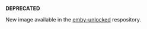 **DEPRECATED**

New image available in the [emby-unlocked](https://github.com/nvllsvm/emby-unlocked) respository.
